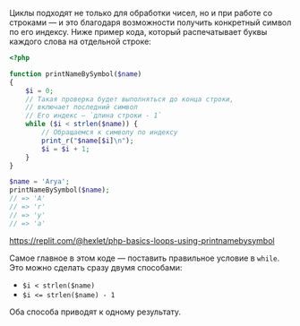 Циклы подходят не только для обработки чисел, но и при работе со строками — и это благодаря возможности получить конкретный символ по его индексу. Ниже пример кода, который распечатывает буквы каждого слова на отдельной строке:

```php
<?php

function printNameBySymbol($name)
{
    $i = 0;
    // Такая проверка будет выполняться до конца строки,
    // включает последний символ
    // Его индекс — `длина строки - 1`
    while ($i < strlen($name)) {
        // Обращаемся к символу по индексу
        print_r("$name[$i]\n");
        $i = $i + 1;
    }
}

$name = 'Arya';
printNameBySymbol($name);
// => 'A'
// => 'r'
// => 'y'
// => 'a'
```

https://replit.com/@hexlet/php-basics-loops-using-printnamebysymbol

Самое главное в этом коде — поставить правильное условие в `while`. Это можно сделать сразу двумя способами:

* `$i < strlen($name)`
* `$i <= strlen($name) - 1`

Оба способа приводят к одному результату.
